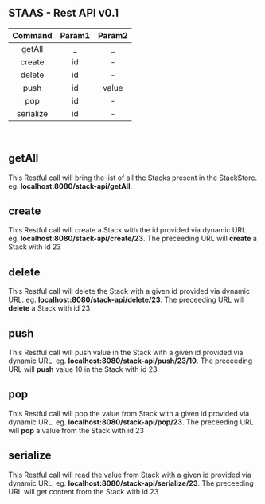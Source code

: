 ## STAAS - Rest API   v0.1

| Command | Param1 | Param2  |
| :---:  |  :-: | :-: |
| getAll |  _  |  _  |
| create | id | -  |
| delete | id | - |
| push | id | value |
| pop| id | - |
| serialize| id | - |ap

<br/>

## getAll
This Restful call will bring the list of all the Stacks present in the StackStore.
eg. **localhost:8080/stack-api/getAll**.

## create
This Restful call will create a Stack with the id provided via dynamic URL.
eg. **localhost:8080/stack-api/create/23**. The preceeding URL will **create** a Stack with id 23

## delete
This Restful call will delete the Stack with a given id provided via dynamic URL. 
eg. **localhost:8080/stack-api/delete/23**. 
The preceeding URL will **delete** a Stack with id 23

## push
This Restful call will push value in the Stack with a given id provided via dynamic URL. 
eg. **localhost:8080/stack-api/push/23/10**. 
The preceeding URL will **push** value 10 in the Stack with id 23

## pop
This Restful call will pop the value from Stack with a given id provided via dynamic URL. 
eg. **localhost:8080/stack-api/pop/23**. 
The preceeding URL will **pop** a value from the Stack with id 23

## serialize
This Restful call will read the value from Stack with a given id provided via dynamic URL. 
eg. **localhost:8080/stack-api/serialize/23**. 
The preceeding URL will get content from the Stack with id 23


